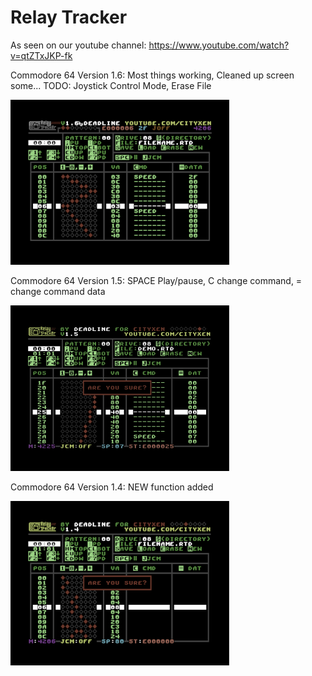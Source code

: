 # Relay Tracker

As seen on our youtube channel: https://www.youtube.com/watch?v=qtZTxJKP-fk

Commodore 64 Version 1.6: Most things working, Cleaned up screen some... TODO: Joystick Control Mode, Erase File

![C64Version](https://github.com/cityxen/RelayTracker/blob/master/commodore64/screenshots/relay_tracker-image-actual-v1.6-1-tn.png)

Commodore 64 Version 1.5: SPACE Play/pause, C change command, = change command data

![C64Version](https://github.com/cityxen/RelayTracker/blob/master/commodore64/screenshots/relay_tracker-image-actual-v1.5-1-tn.png)

Commodore 64 Version 1.4: NEW function added

![C64Version](https://github.com/cityxen/RelayTracker/blob/master/commodore64/screenshots/relay_tracker-image-actual-v1.4-1-tn.png)
